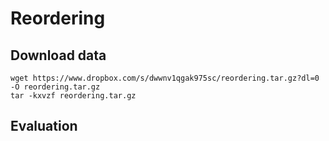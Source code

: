 # Reordering

## Download data
```
wget https://www.dropbox.com/s/dwwnv1qgak975sc/reordering.tar.gz?dl=0 -O reordering.tar.gz
tar -kxvzf reordering.tar.gz
```

## Evaluation
